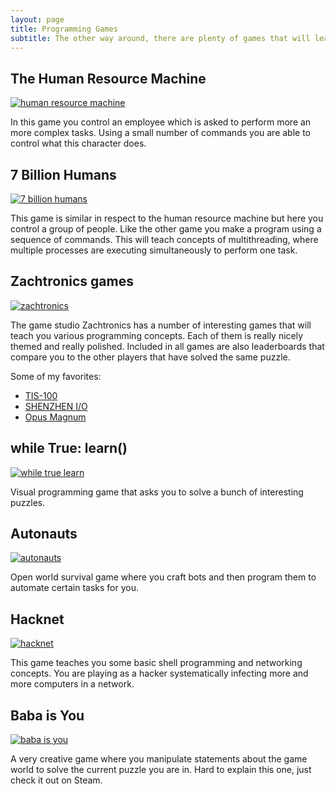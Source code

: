 ```yaml
---
layout: page
title: Programming Games
subtitle: The other way around, there are plenty of games that will learn you programming concepts in a fun way
---
```


## The Human Resource Machine
[![human resource machine](https://steamcdn-a.akamaihd.net/steam/apps/375820/header.jpg?t=1577981462)](https://store.steampowered.com/app/375820/Human_Resource_Machine/)

In this game you control an employee which is asked to perform more an more complex tasks. Using a small number of commands you are able to control what this character does.

## 7 Billion Humans
[![7 billion humans](https://steamcdn-a.akamaihd.net/steam/apps/792100/header.jpg?t=1577981240)](https://store.steampowered.com/app/792100/7_Billion_Humans/)

This game is similar in respect to the human resource machine but here you control a group of people. Like the other game you make a program using a sequence of commands. This will teach concepts of multithreading, where multiple processes are executing simultaneously to perform one task.

## Zachtronics games
[![zachtronics](https://steamcdn-a.akamaihd.net/steamcommunity/public/images/avatars/96/9661b7878261874e4d87fe30fac27fc037aab784_full.jpg)](https://store.steampowered.com/publisher/zachtronics/)

The game studio Zachtronics has a number of interesting games that will teach you various programming concepts. Each of them is really nicely themed and really polished. Included in all games are also leaderboards that compare you to the other players that have solved the same puzzle.

Some of my favorites:
* [TIS-100](https://store.steampowered.com/app/370360/TIS100)
* [SHENZHEN I/O](https://store.steampowered.com/app/504210/SHENZHEN_IO)
* [Opus Magnum](https://store.steampowered.com/app/558990/Opus_Magnum)
  
## while True: learn()
[![while true learn](https://steamcdn-a.akamaihd.net/steam/apps/619150/header.jpg?t=1579598115)](https://store.steampowered.com/app/619150/while_True_learn/)

Visual programming game that asks you to solve a bunch of interesting puzzles.

## Autonauts
[![autonauts](https://steamcdn-a.akamaihd.net/steam/apps/979120/header.jpg?t=1581176621)](https://store.steampowered.com/app/979120/Autonauts/)

Open world survival game where you craft bots and then program them to automate certain tasks for you.

## Hacknet
[![hacknet](https://steamcdn-a.akamaihd.net/steam/apps/365450/header.jpg?t=1564615985)](https://store.steampowered.com/app/365450/Hacknet/)

This game teaches you some basic shell programming and networking concepts. You are playing as a hacker systematically infecting more and more computers in a network.

## Baba is You
[![baba is you](https://steamcdn-a.akamaihd.net/steam/apps/736260/header.jpg?t=1581546094)](https://store.steampowered.com/app/736260/Baba_Is_You/)

A very creative game where you manipulate statements about the game world to solve the current puzzle you are in. Hard to explain this one, just check it out on Steam.